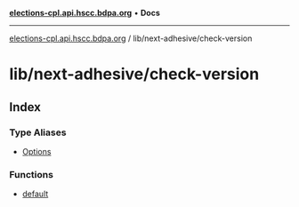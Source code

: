 [**elections-cpl.api.hscc.bdpa.org**](../../../README.md) • **Docs**

***

[elections-cpl.api.hscc.bdpa.org](../../../README.md) / lib/next-adhesive/check-version

# lib/next-adhesive/check-version

## Index

### Type Aliases

- [Options](type-aliases/Options.md)

### Functions

- [default](functions/default.md)
